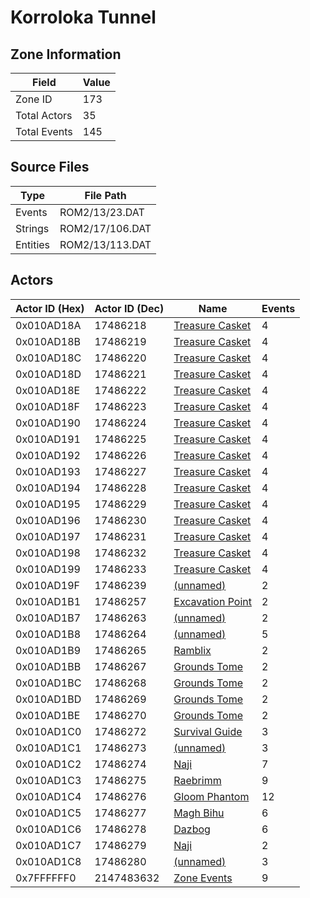 # Korroloka Tunnel

## Zone Information

| Field        |   Value |
|--------------|---------|
| Zone ID      |     173 |
| Total Actors |      35 |
| Total Events |     145 |

## Source Files

| Type     | File Path       |
|----------|-----------------|
| Events   | ROM2/13/23.DAT  |
| Strings  | ROM2/17/106.DAT |
| Entities | ROM2/13/113.DAT |

## Actors

| Actor ID (Hex)   |   Actor ID (Dec) | Name                                                     |   Events |
|------------------|------------------|----------------------------------------------------------|----------|
| 0x010AD18A       |         17486218 | [Treasure Casket](./17486218%20-%20Treasure%20Casket/)   |        4 |
| 0x010AD18B       |         17486219 | [Treasure Casket](./17486219%20-%20Treasure%20Casket/)   |        4 |
| 0x010AD18C       |         17486220 | [Treasure Casket](./17486220%20-%20Treasure%20Casket/)   |        4 |
| 0x010AD18D       |         17486221 | [Treasure Casket](./17486221%20-%20Treasure%20Casket/)   |        4 |
| 0x010AD18E       |         17486222 | [Treasure Casket](./17486222%20-%20Treasure%20Casket/)   |        4 |
| 0x010AD18F       |         17486223 | [Treasure Casket](./17486223%20-%20Treasure%20Casket/)   |        4 |
| 0x010AD190       |         17486224 | [Treasure Casket](./17486224%20-%20Treasure%20Casket/)   |        4 |
| 0x010AD191       |         17486225 | [Treasure Casket](./17486225%20-%20Treasure%20Casket/)   |        4 |
| 0x010AD192       |         17486226 | [Treasure Casket](./17486226%20-%20Treasure%20Casket/)   |        4 |
| 0x010AD193       |         17486227 | [Treasure Casket](./17486227%20-%20Treasure%20Casket/)   |        4 |
| 0x010AD194       |         17486228 | [Treasure Casket](./17486228%20-%20Treasure%20Casket/)   |        4 |
| 0x010AD195       |         17486229 | [Treasure Casket](./17486229%20-%20Treasure%20Casket/)   |        4 |
| 0x010AD196       |         17486230 | [Treasure Casket](./17486230%20-%20Treasure%20Casket/)   |        4 |
| 0x010AD197       |         17486231 | [Treasure Casket](./17486231%20-%20Treasure%20Casket/)   |        4 |
| 0x010AD198       |         17486232 | [Treasure Casket](./17486232%20-%20Treasure%20Casket/)   |        4 |
| 0x010AD199       |         17486233 | [Treasure Casket](./17486233%20-%20Treasure%20Casket/)   |        4 |
| 0x010AD19F       |         17486239 | [(unnamed)](./17486239/)                                 |        2 |
| 0x010AD1B1       |         17486257 | [Excavation Point](./17486257%20-%20Excavation%20Point/) |        2 |
| 0x010AD1B7       |         17486263 | [(unnamed)](./17486263/)                                 |        2 |
| 0x010AD1B8       |         17486264 | [(unnamed)](./17486264/)                                 |        5 |
| 0x010AD1B9       |         17486265 | [Ramblix](./17486265%20-%20Ramblix/)                     |        2 |
| 0x010AD1BB       |         17486267 | [Grounds Tome](./17486267%20-%20Grounds%20Tome/)         |        2 |
| 0x010AD1BC       |         17486268 | [Grounds Tome](./17486268%20-%20Grounds%20Tome/)         |        2 |
| 0x010AD1BD       |         17486269 | [Grounds Tome](./17486269%20-%20Grounds%20Tome/)         |        2 |
| 0x010AD1BE       |         17486270 | [Grounds Tome](./17486270%20-%20Grounds%20Tome/)         |        2 |
| 0x010AD1C0       |         17486272 | [Survival Guide](./17486272%20-%20Survival%20Guide/)     |        3 |
| 0x010AD1C1       |         17486273 | [(unnamed)](./17486273/)                                 |        3 |
| 0x010AD1C2       |         17486274 | [Naji](./17486274%20-%20Naji/)                           |        7 |
| 0x010AD1C3       |         17486275 | [Raebrimm](./17486275%20-%20Raebrimm/)                   |        9 |
| 0x010AD1C4       |         17486276 | [Gloom Phantom](./17486276%20-%20Gloom%20Phantom/)       |       12 |
| 0x010AD1C5       |         17486277 | [Magh Bihu](./17486277%20-%20Magh%20Bihu/)               |        6 |
| 0x010AD1C6       |         17486278 | [Dazbog](./17486278%20-%20Dazbog/)                       |        6 |
| 0x010AD1C7       |         17486279 | [Naji](./17486279%20-%20Naji/)                           |        2 |
| 0x010AD1C8       |         17486280 | [(unnamed)](./17486280/)                                 |        3 |
| 0x7FFFFFF0       |       2147483632 | [Zone Events](./Zone%20Events/)                          |        9 |